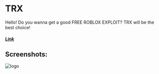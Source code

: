 # TRX
Hello! Do you wanna get a good FREE ROBLOX EXPLOIT? TRX will be the best choice!
##### [Link](https://trx-roblox.com/ "TRX Website")
## Screenshots:
![logo](https://trx-roblox.com/img/app.png "Screenshot")
